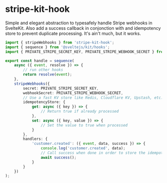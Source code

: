 # stripe-kit-hook

Simple and elegant abstraction to typesafely handle Stripe webhooks in SvelteKit.
Also add a success callback in conjonction with and idempotency store to prevent duplicate processing.
It's ain't much, but it works.

```ts
import { stripeWebhooks } from 'stripe-kit-hook';
import { sequence } from '@sveltejs/kit/hooks';
import { PRIVATE_STRIPE_SECRET_KEY, PRIVATE_STRIPE_WEBHOOK_SECRET } from '$env/static/private';

export const handle = sequence(
	async ({ event, resolve }) => {
		// run other hooks
		return resolve(event);
	},
	stripeWebhooks({
		secret: PRIVATE_STRIPE_SECRET_KEY,
		webhookSecret: PRIVATE_STRIPE_WEBHOOK_SECRET,
		// Use a fast KV store like Redis, Cloudflare KV, Upstash, etc.
		idempotencyStore: {
			get: async ({ key }) => {
				// Return true if already processed
			},
			set: async ({ key, value }) => {
				// Set the value to true when processed
			}
		},
		handlers: {
			'customer.created': ({ event, data, success }) => {
				console.log('customer.created', data);
				// Call success when done in order to store the idempotency key and prevent duplicate processing
				await success();
			}
		}
	})
);
```
